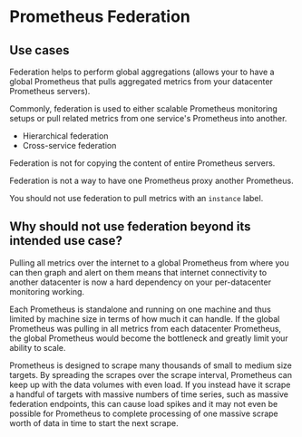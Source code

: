 # Prometheus Federation

## Use cases

Federation helps to perform global aggregations (allows your to have a global Prometheus that pulls aggregated metrics from your datacenter Prometheus servers).

Commonly, federation is used to either scalable Prometheus monitoring setups or pull related metrics from one service's Prometheus into another.

- Hierarchical federation
- Cross-service federation

Federation is not for copying the content of entire Prometheus servers.

Federation is not a way to have one Prometheus proxy another Prometheus.

You should not use federation to pull metrics with an `instance` label.

## Why should not use federation beyond its intended use case?

Pulling all metrics over the internet to a global Prometheus from where you can then graph and alert on them means that internet connectivity to another datacenter is now a hard dependency on your per-datacenter monitoring working.

Each Prometheus is standalone and running on one machine and thus limited by machine size in terms of how much it can handle. If the global Prometheus was pulling in all metrics from each datacenter Prometheus, the global Prometheus would become the bottleneck and greatly limit your ability to scale.

Prometheus is designed to scrape many thousands of small to medium size targets. By spreading the scrapes over the scrape interval, Prometheus can keep up with the data volumes with even load. If you instead have it scrape a handful of targets with massive numbers of time series, such as massive federation endpoints, this can cause load spikes and it may not even be possible for Prometheus to complete processing of one massive scrape worth of data in time to start the next scrape.
